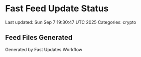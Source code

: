 # Fast Feed Update Status
Last updated: Sun Sep  7 19:30:47 UTC 2025
Categories: crypto

## Feed Files Generated

Generated by Fast Updates Workflow
